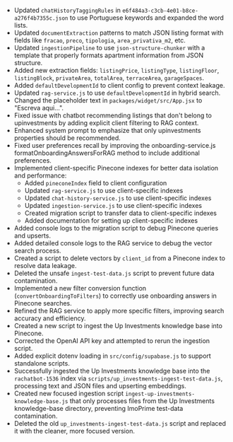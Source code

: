 - Updated `chatHistoryTaggingRules` in `e6f484a3-c3cb-4e01-b8ce-a276f4b7355c.json` to use Portuguese keywords and expanded the word lists.
- Updated `documentExtraction` patterns to match JSON listing format with fields like `fracao`, `preco`, `tipologia`, `area_privativa_m2`, etc.
- Updated `ingestionPipeline` to use `json-structure-chunker` with a template that properly formats apartment information from JSON structure.
- Added new extraction fields: `listingPrice`, `listingType`, `listingFloor`, `listingBlock`, `privateArea`, `totalArea`, `terraceArea`, `garageSpaces`.
- Added `defaultDevelopmentId` to client config to prevent context leakage.
- Updated `rag-service.js` to use `defaultDevelopmentId` in hybrid search.
- Changed the placeholder text in `packages/widget/src/App.jsx` to "Escreva aqui...".
- Fixed issue with chatbot recommending listings that don't belong to upinvestments by adding explicit client filtering to RAG context.
- Enhanced system prompt to emphasize that only upinvestments properties should be recommended.
- Fixed user preferences recall by improving the onboarding-service.js formatOnboardingAnswersForRAG method to include additional preferences.
- Implemented client-specific Pinecone indexes for better data isolation and performance:
  - Added `pineconeIndex` field to client configuration
  - Updated `rag-service.js` to use client-specific indexes
  - Updated `chat-history-service.js` to use client-specific indexes
  - Updated `ingestion-service.js` to use client-specific indexes
  - Created migration script to transfer data to client-specific indexes
  - Added documentation for setting up client-specific indexes
- Added console logs to the migration script to debug Pinecone queries and upserts.
- Added detailed console logs to the RAG service to debug the vector search process.
- Created a script to delete vectors by `client_id` from a Pinecone index to resolve data leakage.
- Deleted the unsafe `ingest-test-data.js` script to prevent future data contamination.
- Implemented a new filter conversion function (`convertOnboardingToFilters`) to correctly use onboarding answers in Pinecone searches.
- Refined the RAG service to apply more specific filters, improving search accuracy and efficiency.
- Created a new script to ingest the Up Investments knowledge base into Pinecone.
- Corrected the OpenAI API key and attempted to rerun the ingestion script.
- Added explicit dotenv loading in `src/config/supabase.js` to support standalone scripts.
- Successfully ingested the Up Investments knowledge base into the `rachatbot-1536` index via `scripts/up_investments-ingest-test-data.js`, processing text and JSON files and upserting embeddings.
- Created new focused ingestion script `ingest-up-investments-knowledge-base.js` that only processes files from the Up Investments knowledge-base directory, preventing ImoPrime test-data contamination.
- Deleted the old `up_investments-ingest-test-data.js` script and replaced it with the cleaner, more focused version.
